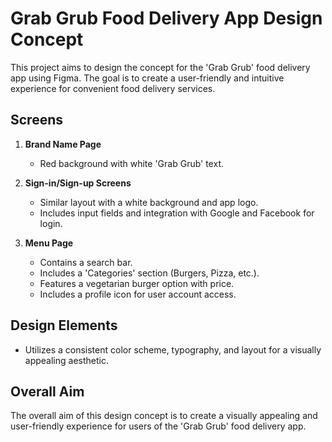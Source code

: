 # Grab Grub Food Delivery App Design Concept

This project aims to design the concept for the 'Grab Grub' food delivery app using Figma. The goal is to create a user-friendly and intuitive experience for convenient food delivery services.

## Screens

1. **Brand Name Page**
   - Red background with white 'Grab Grub' text.

2. **Sign-in/Sign-up Screens**
   - Similar layout with a white background and app logo.
   - Includes input fields and integration with Google and Facebook for login.

3. **Menu Page**
   - Contains a search bar.
   - Includes a 'Categories' section (Burgers, Pizza, etc.).
   - Features a vegetarian burger option with price.
   - Includes a profile icon for user account access.

## Design Elements
- Utilizes a consistent color scheme, typography, and layout for a visually appealing aesthetic.

## Overall Aim
The overall aim of this design concept is to create a visually appealing and user-friendly experience for users of the 'Grab Grub' food delivery app.

